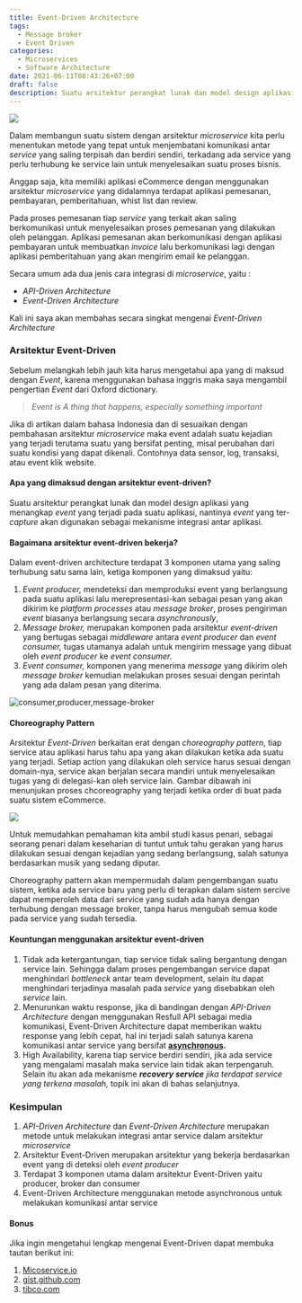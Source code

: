 ```yaml
---
title: Event-Driven Architecture
tags:
  - Message broker
  - Event Driven
categories: 
  - Microservices
  - Software Architecture
date: 2021-06-11T08:43:26+07:00
draft: false
description: Suatu arsitektur perangkat lunak dan model design aplikasi yang menangkap event yang terjadi pada suatu aplikasi, nantinya event yang ter-capture akan digunakan sebagai mekanisme integrasi antar aplikasi.
---
```


![](https://cdn-images-1.medium.com/max/800/0*fQIB3IIPjJocglPW)

Dalam membangun suatu sistem dengan arsitektur _microservice_ kita perlu menentukan metode yang tepat untuk menjembatani komunikasi antar _service_ yang saling terpisah dan berdiri sendiri, terkadang ada service yang perlu terhubung ke service lain untuk menyelesaikan suatu proses bisnis.

Anggap saja, kita memiliki aplikasi eCommerce dengan menggunakan arsitektur _microservice_ yang didalamnya terdapat aplikasi pemesanan, pembayaran, pemberitahuan, whist list dan review.

Pada proses pemesanan tiap _service_ yang terkait akan saling berkomunikasi untuk menyelesaikan proses pemesanan yang dilakukan oleh pelanggan. Aplikasi pemesanan akan berkomunikasi dengan aplikasi pembayaran untuk membuatkan _invoice_ lalu berkomunikasi lagi dengan aplikasi pemberitahuan yang akan mengirim email ke pelanggan.

Secara umum ada dua jenis cara integrasi di _microservice_, yaitu :

*   _API-Driven Architecture_
*   _Event-Driven Architecture_

Kali ini saya akan membahas secara singkat mengenai _Event-Driven Architecture_

### Arsitektur Event-Driven

Sebelum melangkah lebih jauh kita harus mengetahui apa yang di maksud dengan _Event_, karena menggunakan bahasa inggris maka saya mengambil pengertian _Event_ dari Oxford dictionary.

> _Event is A thing that happens, especially something important_

Jika di artikan dalam bahasa Indonesia dan di sesuaikan dengan pembahasan arsitektur _microservice_ maka event adalah suatu kejadian yang terjadi terutama suatu yang bersifat penting, misal perubahan dari suatu kondisi yang dapat dikenali. Contohnya data sensor, log, transaksi, atau event klik website.

#### **Apa yang dimaksud dengan arsitektur event-driven?**

Suatu arsitektur perangkat lunak dan model design aplikasi yang menangkap _event_ yang terjadi pada suatu aplikasi, nantinya _event_ yang ter-_capture_ akan digunakan sebagai mekanisme integrasi antar aplikasi.

#### **Bagaimana arsitektur event-driven bekerja?**

Dalam event-driven architecture terdapat 3 komponen utama yang saling terhubung satu sama lain, ketiga komponen yang dimaksud yaitu:

1.  _Event producer,_ mendeteksi dan memproduksi event yang berlangsung pada suatu aplikasi lalu merepresentasi-kan sebagai pesan yang akan dikirim ke _platform processes_ atau _message broker_, proses pengiriman _event_ biasanya berlangsung secara _asynchronously_,
2.  _Message broker,_ merupakan komponen pada arsitektur _event-driven_ yang bertugas sebagai _middleware_ antara _event producer_ dan _event consumer,_ tugas utamanya adalah untuk mengirim message yang dibuat oleh _event producer_ ke _event consumer._
3.  _Event consumer,_ komponen yang menerima _message_ yang dikirim oleh _message broker_ kemudian melakukan proses sesuai dengan perintah yang ada dalam pesan yang diterima.

![consumer,producer,message-broker](https://cdn-images-1.medium.com/max/800/1*cN8MsEVTSDpeWlLfTZveGg.png)

#### **Choreography Pattern**

Arsitektur _Event-Driven_ berkaitan erat dengan _choreography pattern_, tiap service atau aplikasi harus tahu apa yang akan dilakukan ketika ada suatu yang terjadi. Setiap action yang dilakukan oleh service harus sesuai dengan domain-nya, service akan berjalan secara mandiri untuk menyelesaikan tugas yang di delegasi-kan oleh service lain. Gambar dibawah ini menunjukan proses chcoreography yang terjadi ketika order di buat pada suatu sistem eCommerce.

![](https://cdn-images-1.medium.com/max/800/1*RU-txT1PUN-gn7FRAzO-gg.png)

Untuk memudahkan pemahaman kita ambil studi kasus penari, sebagai seorang penari dalam keseharian di tuntut untuk tahu gerakan yang harus dilakukan sesuai dengan kejadian yang sedang berlangsung, salah satunya berdasarkan musik yang sedang diputar.

Choreography pattern akan mempermudah dalam pengembangan suatu sistem, ketika ada service baru yang perlu di terapkan dalam sistem sercive dapat memperoleh data dari service yang sudah ada hanya dengan terhubung dengan message broker, tanpa harus mengubah semua kode pada service yang sudah tersedia.

#### Keuntungan menggunakan arsitektur event-driven

1.  Tidak ada ketergantungan, tiap service tidak saling bergantung dengan service lain. Sehingga dalam proses pengembangan service dapat menghindari _bottleneck_ antar team development, selain itu dapat menghindari terjadinya masalah pada _service_ yang disebabkan oleh _service_ lain.
2.  Menurunkan waktu response, jika di bandingan dengan _API-Driven Architecture_ dengan menggunakan Resfull API sebagai media komunikasi, Event-Driven Architecture dapat memberikan waktu response yang lebih cepat, hal ini terjadi salah satunya karena komunikasi antar service yang bersifat [**asynchronous**](https://medium.com/catatan-javascript/memahami-synchronous-dan-asynchronous-457fdd4c35d)**.**
3.  High Availability, karena tiap service berdiri sendiri, jika ada service yang mengalami masalah maka service lain tidak akan terpengaruh. Selain itu akan ada mekanisme **_recovery service_** _jika terdapat service yang terkena masalah,_ topik ini akan di bahas selanjutnya.

### Kesimpulan

1.  _API-Driven Architecture_ dan _Event-Driven Architecture_ merupakan metode untuk melakukan integrasi antar service dalam arsitektur _microservice_
2.  Arsitektur Event-Driven merupakan arsitektur yang bekerja berdasarkan event yang di deteksi oleh _event producer_
3.  Terdapat 3 komponen utama dalam arsitektur Event-Driven yaitu producer, broker dan consumer
4.  Event-Driven Architecture menggunakan metode asynchronous untuk melakukan komunikasi antar service

#### Bonus

Jika ingin mengetahui lengkap mengenai Event-Driven dapat membuka tautan berikut ini:

1.  [Micoservice.io](https://microservices.io/patterns/data/event-driven-architecture.html)
2.  [gist.github.com](https://gist.github.com/giampaolotrapasso/71221f378770e21e6270ffed76b181d7)
3.  [tibco.com](https://www.tibco.com/reference-center/what-is-event-driven-architecture)
